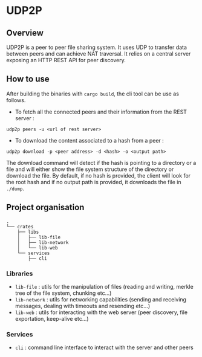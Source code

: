 # UDP2P

## Overview

UDP2P is a peer to peer file sharing system. It uses UDP to transfer data between peers and can achieve NAT traversal. It relies on a central server exposing an HTTP REST API for peer discovery.

## How to use

After building the binaries with `cargo build`, the cli tool can be use as follows.

- To fetch all the connected peers and their information from the REST server :
```
udp2p peers -u <url of rest server>
```

- To download the content associated to a hash from a peer :
```
udp2p download -p <peer address> -d <hash> -o <output path>
```

The download command will detect if the hash is pointing to a directory or a file and will either show the file system structure of the directory or download the file. By default, if no hash is provided, the client will look for the root hash and if no output path is provided, it downloads the file in `./dump`.

## Project organisation

```
.
└── crates
    ├── libs
    │   ├── lib-file
    │   ├── lib-network
    │   └── lib-web
    └── services
        ├── cli
```

### Libraries

- `lib-file` : utils for the manipulation of files (reading and writing, merkle tree of the file system, chunking etc...)
- `lib-network` : utils for networking capabilities (sending and receiving messages, dealing with timeouts and resending etc...)
- `lib-web` : utils for interacting with the web server (peer discovery, file exportation, keep-alive etc...)

### Services

- `cli` : command line interface to interact with the server and other peers